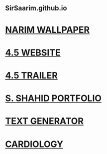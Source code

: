 ## SirSaarim.github.io

# [NARIM WALLPAPER](https://sirsaarim.github.io/NarimWallpaper "NARIM WALLPAPER")
# [4.5 WEBSITE](https://sirsaarim.github.io/FourPointFive/Website "4.5 WEBSITE")
# [4.5 TRAILER](https://sirsaarim.github.io/FourPointFive/Trailer "4.5 TRAILER")
# [S. SHAHID PORTFOLIO](https://sirsaarim.github.io/SaarimShahid/Portfolio "S. SHAHID PORTFOLIO") 
# [TEXT GENERATOR](https://sirsaarim.github.io/TextGenerator "TEXT GENERATOR") 
# [CARDIOLOGY](https://sirsaarim.github.io/Cardiology "CARDIOLOGY") 